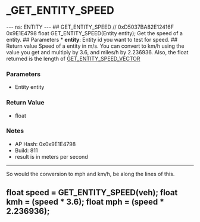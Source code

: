 # _GET_ENTITY_SPEED

--- ns: ENTITY --- ## GET_ENTITY_SPEED  // 0xD5037BA82E12416F 0x9E1E4798 float GET_ENTITY_SPEED(Entity entity);  Get the speed of a entity.  ## Parameters * **entity**: Entity id you want to test for speed.  ## Return value Speed of a entity in m/s. You can convert to km/h using the value you get and multiply by 3.6, and miles/h by 2.236936. Also, the float returned is the length of [GET_ENTITY_SPEED_VECTOR](#_0x9A8D700A51CB7B0D)

### Parameters
* Entity entity

### Return Value
* float

### Notes
* AP Hash: 0x0x9E1E4798
* Build: 811
* result is in meters per second

------------------------------------------------------------
So would the conversion to mph and km/h, be along the lines of this.

float speed = GET_ENTITY_SPEED(veh);
float kmh = (speed * 3.6);
float mph = (speed * 2.236936);
------------------------------------------------------------


